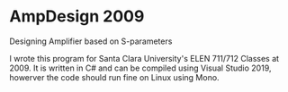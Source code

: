 # AmpDesign 2009
Designing Amplifier based on S-parameters

I wrote this program for Santa Clara University's ELEN 711/712 Classes at 2009. It is written in C# and can be compiled using Visual Studio 2019, howerver the code should run fine on Linux using Mono.
